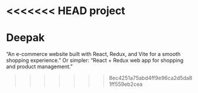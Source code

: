 <<<<<<< HEAD
project
=======
# Deepak
“An e-commerce website built with React, Redux, and Vite for a smooth shopping experience.”  Or simpler: “React + Redux web app for shopping and product management.”
>>>>>>> 8ec4251a75abd4ff9e96ca2d5da81ff559eb2cea
